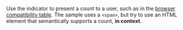 Use the indicator to present a count to a user, such as in the [browser
compatibility table](/design-system/pattern/browser-compat/). The sample uses a
`<span>`, but try to use an HTML element that semantically supports a count,
**in context**.
